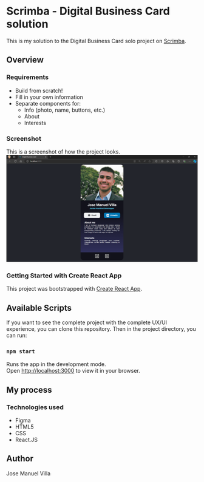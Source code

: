 # Scrimba - Digital Business Card solution
This is my solution to the Digital Business Card solo project on [Scrimba](https://v2.scrimba.com/learn-react-c0e).

## Overview

### Requirements
- Build from scratch!
- Fill in your own information
- Separate components for:
  - Info (photo, name, buttons, etc.)
  - About
  - Interests

### Screenshot
This is a screenshot of how the project looks.
![screenshot](./src/assets/screenshot.PNG)

### Getting Started with Create React App
This project was bootstrapped with [Create React App](https://github.com/facebook/create-react-app).

## Available Scripts
If you want to see the complete project with the complete UX/UI experience, you can clone this repository.
Then in the project directory, you can run:

### `npm start`

Runs the app in the development mode.\
Open [http://localhost:3000](http://localhost:3000) to view it in your browser.

## My process

### Technologies used

- Figma
- HTML5
- CSS
- React.JS

## Author
Jose Manuel Villa 